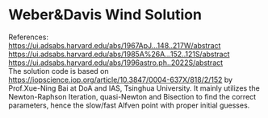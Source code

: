 # Weber&Davis Wind Solution
References:  
https://ui.adsabs.harvard.edu/abs/1967ApJ...148..217W/abstract  
https://ui.adsabs.harvard.edu/abs/1985A%26A...152..121S/abstract  
https://ui.adsabs.harvard.edu/abs/1996astro.ph..2022S/abstract   
The solution code is based on https://iopscience.iop.org/article/10.3847/0004-637X/818/2/152 by Prof.Xue-Ning Bai at DoA and IAS, Tsinghua University. It mainly utilizes the Newton-Raphson Iteration, quasi-Newton and Bisection to find the correct parameters, hence the slow/fast Alfven point with proper initial guesses.
